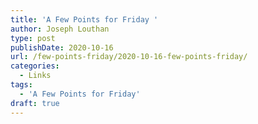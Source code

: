 ```yaml
---
title: 'A Few Points for Friday '
author: Joseph Louthan
type: post
publishDate: 2020-10-16
url: /few-points-friday/2020-10-16-few-points-friday/
categories:
  - Links
tags:
  - 'A Few Points for Friday'
draft: true
---
```

